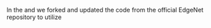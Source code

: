 In the []() and []() we forked and updated the code from the official EdgeNet repository to utilize 
